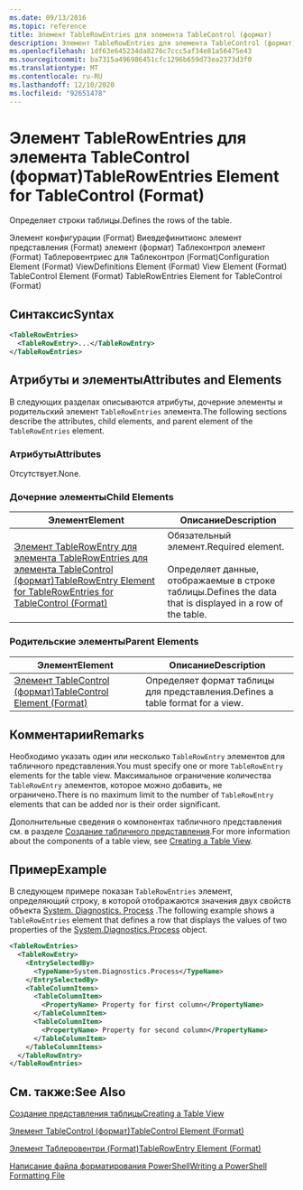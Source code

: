```yaml
---
ms.date: 09/13/2016
ms.topic: reference
title: Элемент TableRowEntries для элемента TableControl (формат)
description: Элемент TableRowEntries для элемента TableControl (формат)
ms.openlocfilehash: 1df63e645234da8276c7ccc5af34e81a56475e43
ms.sourcegitcommit: ba7315a496986451cfc1296b659d73ea2373d3f0
ms.translationtype: MT
ms.contentlocale: ru-RU
ms.lasthandoff: 12/10/2020
ms.locfileid: "92651478"
---
```

# <a name="tablerowentries-element-for-tablecontrol-format"></a><span data-ttu-id="738b0-103">Элемент TableRowEntries для элемента TableControl (формат)</span><span class="sxs-lookup"><span data-stu-id="738b0-103">TableRowEntries Element for TableControl (Format)</span></span>

<span data-ttu-id="738b0-104">Определяет строки таблицы.</span><span class="sxs-lookup"><span data-stu-id="738b0-104">Defines the rows of the table.</span></span>

<span data-ttu-id="738b0-105">Элемент конфигурации (Format) Виевдефинитионс элемент представления (Format) элемент (формат) Таблеконтрол элемент (Format) Таблеровентриес для Таблеконтрол (Format)</span><span class="sxs-lookup"><span data-stu-id="738b0-105">Configuration Element (Format) ViewDefinitions Element (Format) View Element (Format) TableControl Element (Format) TableRowEntries Element for TableControl (Format)</span></span>

## <a name="syntax"></a><span data-ttu-id="738b0-106">Синтаксис</span><span class="sxs-lookup"><span data-stu-id="738b0-106">Syntax</span></span>

```xml
<TableRowEntries>
  <TableRowEntry>...</TableRowEntry>
</TableRowEntries>
```

## <a name="attributes-and-elements"></a><span data-ttu-id="738b0-107">Атрибуты и элементы</span><span class="sxs-lookup"><span data-stu-id="738b0-107">Attributes and Elements</span></span>

<span data-ttu-id="738b0-108">В следующих разделах описываются атрибуты, дочерние элементы и родительский элемент `TableRowEntries` элемента.</span><span class="sxs-lookup"><span data-stu-id="738b0-108">The following sections describe the attributes, child elements, and parent element of the `TableRowEntries` element.</span></span>

### <a name="attributes"></a><span data-ttu-id="738b0-109">Атрибуты</span><span class="sxs-lookup"><span data-stu-id="738b0-109">Attributes</span></span>

<span data-ttu-id="738b0-110">Отсутствует.</span><span class="sxs-lookup"><span data-stu-id="738b0-110">None.</span></span>

### <a name="child-elements"></a><span data-ttu-id="738b0-111">Дочерние элементы</span><span class="sxs-lookup"><span data-stu-id="738b0-111">Child Elements</span></span>

|<span data-ttu-id="738b0-112">Элемент</span><span class="sxs-lookup"><span data-stu-id="738b0-112">Element</span></span>|<span data-ttu-id="738b0-113">Описание</span><span class="sxs-lookup"><span data-stu-id="738b0-113">Description</span></span>|
|-------------|-----------------|
|[<span data-ttu-id="738b0-114">Элемент TableRowEntry для элемента TableRowEntries для элемента TableControl (формат)</span><span class="sxs-lookup"><span data-stu-id="738b0-114">TableRowEntry Element for TableRowEntries for TableControl (Format)</span></span>](./tablerowentry-element-for-tablerowentries-for-tablecontrol-format.md)|<span data-ttu-id="738b0-115">Обязательный элемент.</span><span class="sxs-lookup"><span data-stu-id="738b0-115">Required element.</span></span><br /><br /> <span data-ttu-id="738b0-116">Определяет данные, отображаемые в строке таблицы.</span><span class="sxs-lookup"><span data-stu-id="738b0-116">Defines the data that is displayed in a row of the table.</span></span>|

### <a name="parent-elements"></a><span data-ttu-id="738b0-117">Родительские элементы</span><span class="sxs-lookup"><span data-stu-id="738b0-117">Parent Elements</span></span>

|<span data-ttu-id="738b0-118">Элемент</span><span class="sxs-lookup"><span data-stu-id="738b0-118">Element</span></span>|<span data-ttu-id="738b0-119">Описание</span><span class="sxs-lookup"><span data-stu-id="738b0-119">Description</span></span>|
|-------------|-----------------|
|[<span data-ttu-id="738b0-120">Элемент TableControl (формат)</span><span class="sxs-lookup"><span data-stu-id="738b0-120">TableControl Element (Format)</span></span>](./tablecontrol-element-format.md)|<span data-ttu-id="738b0-121">Определяет формат таблицы для представления.</span><span class="sxs-lookup"><span data-stu-id="738b0-121">Defines a table format for a view.</span></span>|

## <a name="remarks"></a><span data-ttu-id="738b0-122">Комментарии</span><span class="sxs-lookup"><span data-stu-id="738b0-122">Remarks</span></span>

<span data-ttu-id="738b0-123">Необходимо указать один или несколько `TableRowEntry` элементов для табличного представления.</span><span class="sxs-lookup"><span data-stu-id="738b0-123">You must specify one or more `TableRowEntry` elements for the table view.</span></span> <span data-ttu-id="738b0-124">Максимальное ограничение количества `TableRowEntry` элементов, которое можно добавить, не ограничено.</span><span class="sxs-lookup"><span data-stu-id="738b0-124">There is no maximum limit to the number of `TableRowEntry` elements that can be added nor is their order significant.</span></span>

<span data-ttu-id="738b0-125">Дополнительные сведения о компонентах табличного представления см. в разделе [Создание табличного представления](./creating-a-table-view.md).</span><span class="sxs-lookup"><span data-stu-id="738b0-125">For more information about the components of a table view, see [Creating a Table View](./creating-a-table-view.md).</span></span>

## <a name="example"></a><span data-ttu-id="738b0-126">Пример</span><span class="sxs-lookup"><span data-stu-id="738b0-126">Example</span></span>

<span data-ttu-id="738b0-127">В следующем примере показан `TableRowEntries` элемент, определяющий строку, в которой отображаются значения двух свойств объекта [System. Diagnostics. Process](/dotnet/api/System.Diagnostics.Process) .</span><span class="sxs-lookup"><span data-stu-id="738b0-127">The following example shows a `TableRowEntries` element that defines a row that displays the values of two properties of the [System.Diagnostics.Process](/dotnet/api/System.Diagnostics.Process) object.</span></span>

```xml
<TableRowEntries>
  <TableRowEntry>
    <EntrySelectedBy>
      <TypeName>System.Diagnostics.Process</TypeName>
    </EntrySelectedBy>
    <TableColumnItems>
      <TableColumnItem>
        <PropertyName> Property for first column</PropertyName>
      </TableColumnItem>
      <TableColumnItem>
        <PropertyName> Property for second column</PropertyName>
      </TableColumnItem>
    </TableColumnItems>
  </TableRowEntry>
</TableRowEntries>

```

## <a name="see-also"></a><span data-ttu-id="738b0-128">См. также:</span><span class="sxs-lookup"><span data-stu-id="738b0-128">See Also</span></span>

[<span data-ttu-id="738b0-129">Создание представления таблицы</span><span class="sxs-lookup"><span data-stu-id="738b0-129">Creating a Table View</span></span>](./creating-a-table-view.md)

[<span data-ttu-id="738b0-130">Элемент TableControl (формат)</span><span class="sxs-lookup"><span data-stu-id="738b0-130">TableControl Element (Format)</span></span>](./tablecontrol-element-format.md)

[<span data-ttu-id="738b0-131">Элемент Таблеровентри (Format)</span><span class="sxs-lookup"><span data-stu-id="738b0-131">TableRowEntry Element (Format)</span></span>](./tablerowentry-element-for-tablerowentries-for-tablecontrol-format.md)

[<span data-ttu-id="738b0-132">Написание файла форматирования PowerShell</span><span class="sxs-lookup"><span data-stu-id="738b0-132">Writing a PowerShell Formatting File</span></span>](./writing-a-powershell-formatting-file.md)
